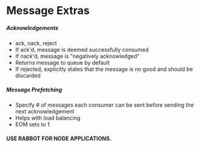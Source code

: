 # Message Extras

##### Acknowledgements
- ack, nack, reject
- If ack'd, message is deemed successfully consumed
- If nack'd, message is "negatively acknowledged"
- Returns message to queue by default
- If rejected, explicitly states that the message is no good and should be discarded
  
  
##### Message Prefetching
- Specify \# of messages each consumer can be sent before sending the next acknowledgement
- Helps with load balancing
- EOM sets to 1

#### USE RABBOT FOR NODE APPLICATIONS.